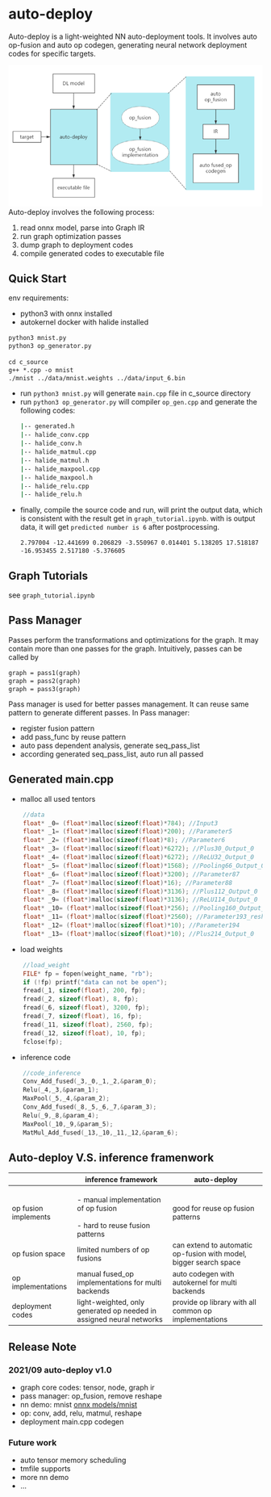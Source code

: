 # auto-deploy
Auto-deploy is a light-weighted NN auto-deployment tools. It involves auto op-fusion and auto op codegen, generating neural network deployment codes for specific targets.

![](data/auto-deploy.png)
Auto-deploy involves the following process:
1. read onnx model, parse into Graph IR
2. run graph optimization passes
3. dump graph to deployment codes
4. compile generated codes to executable file



## Quick Start
env requirements:
- python3 with onnx installed
- autokernel docker with halide installed

```
python3 mnist.py
python3 op_generator.py

cd c_source
g++ *.cpp -o mnist
./mnist ../data/mnist.weights ../data/input_6.bin
```
- run `python3 mnist.py` will generate  `main.cpp` file in c_source directory
- run `python3 op_generator.py` will compiler `op_gen.cpp` and generate the following codes:
    ```bash
    |-- generated.h
    |-- halide_conv.cpp
    |-- halide_conv.h
    |-- halide_matmul.cpp
    |-- halide_matmul.h
    |-- halide_maxpool.cpp
    |-- halide_maxpool.h
    |-- halide_relu.cpp
    |-- halide_relu.h
    ```
- finally, compile the source code and run, will print the output data, which is consistent with the result get in `graph_tutorial.ipynb`. with is output data, it will get `predicted number is 6` after postprocessing.
    ```
    2.797004 -12.441699 0.206829 -3.550967 0.014401 5.138205 17.518187 -16.953455 2.517180 -5.376605
    ```
## Graph Tutorials
see `graph_tutorial.ipynb`
## Pass Manager
Passes perform the transformations and optimizations for the graph. It may contain more than one passes for the graph. Intuitively, passes can be called by
```
graph = pass1(graph)
graph = pass2(graph)
graph = pass3(graph)
```
Pass manager is used for better passes management. It can reuse same pattern to generate different passes. In Pass manager:
- register fusion pattern
- add pass_func by reuse pattern
- auto pass dependent analysis, generate seq_pass_list
- according generated seq_pass_list, auto run all passed

## Generated main.cpp
- malloc all used tentors
```cpp
    //data
    float* _0= (float*)malloc(sizeof(float)*784); //Input3
    float* _1= (float*)malloc(sizeof(float)*200); //Parameter5
    float* _2= (float*)malloc(sizeof(float)*8); //Parameter6
    float* _3= (float*)malloc(sizeof(float)*6272); //Plus30_Output_0
    float* _4= (float*)malloc(sizeof(float)*6272); //ReLU32_Output_0
    float* _5= (float*)malloc(sizeof(float)*1568); //Pooling66_Output_0
    float* _6= (float*)malloc(sizeof(float)*3200); //Parameter87
    float* _7= (float*)malloc(sizeof(float)*16); //Parameter88
    float* _8= (float*)malloc(sizeof(float)*3136); //Plus112_Output_0
    float* _9= (float*)malloc(sizeof(float)*3136); //ReLU114_Output_0
    float* _10= (float*)malloc(sizeof(float)*256); //Pooling160_Output_0
    float* _11= (float*)malloc(sizeof(float)*2560); //Parameter193_reshape1
    float* _12= (float*)malloc(sizeof(float)*10); //Parameter194
    float* _13= (float*)malloc(sizeof(float)*10); //Plus214_Output_0
```
- load weights
```cpp
    //load_weight
    FILE* fp = fopen(weight_name, "rb");
    if (!fp) printf("data can not be open");
    fread(_1, sizeof(float), 200, fp);
    fread(_2, sizeof(float), 8, fp);
    fread(_6, sizeof(float), 3200, fp);
    fread(_7, sizeof(float), 16, fp);
    fread(_11, sizeof(float), 2560, fp);
    fread(_12, sizeof(float), 10, fp);
    fclose(fp);
```
- inference code
```cpp
    //code_inference
    Conv_Add_fused(_3,_0,_1,_2,&param_0);
    Relu(_4,_3,&param_1);
    MaxPool(_5,_4,&param_2);
    Conv_Add_fused(_8,_5,_6,_7,&param_3);
    Relu(_9,_8,&param_4);
    MaxPool(_10,_9,&param_5);
    MatMul_Add_fused(_13,_10,_11,_12,&param_6);
```

## Auto-deploy V.S. inference framenwork
|    |inference framework | auto-deploy |
| -------- | ---------- |---------- |
| op fusion implements    | <br> - manual implementation of op fusion <br /> <br>- hard to reuse fusion patterns <br />    | good for reuse op fusion patterns|
| op fusion space | limited numbers of op fusions       |can extend to automatic op-fusion with model, bigger search space|
|op implementations|manual fused_op implementations for multi backends| auto codegen with autokernel for multi backends|
|deployment codes| light-weighted, only generated op needed in assigned neural networks| provide op library with all common op implementations| 

## Release Note
###  2021/09 auto-deploy v1.0
- graph core codes: tensor, node, graph ir
- pass manager: op_fusion, remove reshape
- nn demo: mnist [onnx models/mnist](https://github.com/onnx/models/blob/master/vision/classification/mnist/model/mnist-8.onnx)
- op: conv, add, relu, matmul, reshape
- deployment main.cpp codegen

### Future work
- auto tensor memory scheduling
- tmfile supports
- more nn demo
- ...